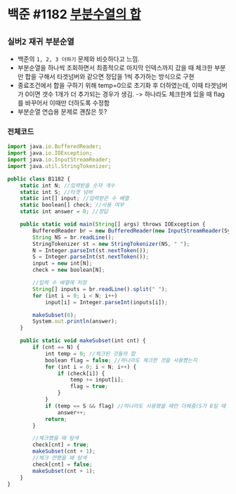 # 백준 #1182 [부분수열의 합](https://www.acmicpc.net/problem/1182)
`실버2` `재귀` `부분순열`
---
- 백준의 `1, 2, 3 더하기` 문제와 비슷하다고 느낌. 
- 부분순열을 하나씩 조회하면서 최종적으로 마지막 인덱스까지 갔을 때 체크한 부분만 합을 구해서 타겟넘버와 같으면 정답을 1씩 추가하는 방식으로 구현
- 종료조건에서 합을 구하기 위해 temp=0으로 초기화 후 더하였는데, 이때 타겟넘버가 0이면 갯수 1개가 더 추가되는 경우가 생김. -> 하나라도 체크한게 있을 때 flag를 바꾸어서 이때만 더하도록 수정함
- 부분순열 연습용 문제로 괜찮은 듯?

### 전체코드
```jsx
import java.io.BufferedReader;
import java.io.IOException;
import java.io.InputStreamReader;
import java.util.StringTokenizer;

public class B1182 {
	static int N; //입력받을 숫자 개수
	static int S; //타겟 넘버
	static int[] input; //입력받은 수 배열
	static boolean[] check; //사용 여부
	static int answer = 0; //정답

	public static void main(String[] args) throws IOException {
		BufferedReader br = new BufferedReader(new InputStreamReader(System.in));
		String NS = br.readLine();
		StringTokenizer st = new StringTokenizer(NS, " ");
		N = Integer.parseInt(st.nextToken());
		S = Integer.parseInt(st.nextToken());
		input = new int[N];
		check = new boolean[N];

		//입력 수 배열에 저장
		String[] inputs = br.readLine().split(" ");
		for (int i = 0; i < N; i++)
			input[i] = Integer.parseInt(inputs[i]);

		makeSubset(0);
		System.out.println(answer);
	}

	public static void makeSubset(int cnt) {
		if (cnt == N) {
			int temp = 0; //체크된 것들의 합
			boolean flag = false; //하나라도 체크한 것을 사용했는지
			for (int i = 0; i < N; i++) {
				if (check[i]) {
					temp += input[i];
					flag = true;
				}
			}
			if (temp == S && flag) //하나라도 사용했을 때만 더해줌(S가 0일 때 대비)
				answer++;
			return;
		}

		//체크했을 때 탐색
		check[cnt] = true;
		makeSubset(cnt + 1);
		//체크 안했을 때 탐색
		check[cnt] = false;
		makeSubset(cnt + 1);
	}
}

```
